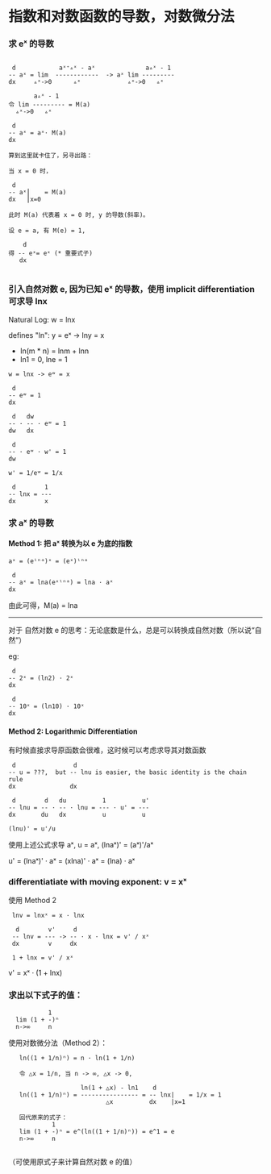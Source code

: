 # 指数和对数函数的导数，对数微分法

### 求 eˣ 的导数

```

 d            aˣ⁺▵ˣ - aˣ              a▵ˣ - 1 
-- aˣ = lim  ------------  -> aˣ lim ---------
dx     ▵ˣ->0      ▵ˣ             ▵ˣ->0   ▵ˣ

       a▵ˣ - 1 
令 lim --------- = M(a)
  ▵ˣ->0   ▵ˣ

 d
-- aˣ = aˣ· M(a)
dx

算到这里就卡住了，另寻出路：

当 x = 0 时，

 d
-- aˣ⎮    = M(a)
dx   ⎮x=0

此时 M(a) 代表着 x = 0 时, y 的导数(斜率)。

设 e = a, 有 M(e) = 1, 

    d
得 -- eˣ= eˣ (* 重要式子)
   dx  
   
```

### 引入自然对数 e, 因为已知 eˣ 的导数，使用 implicit differentiation 可求导 lnx

Natural Log: w = lnx

defines "ln": y = eˣ -> lny = x

- ln(m * n) = lnm + lnn
- ln1 = 0, lne = 1

```
w = lnx -> eʷ = x

 d
-- eʷ = 1
dx

 d   dw
-- · -- · eʷ = 1
dw   dx

 d
-- · eʷ · w' = 1
dw

w' = 1/eʷ = 1/x

 d        1
-- lnx = ---
dx        x
```


### 求 aˣ 的导数

#### Method 1: 把 aˣ 转换为以 e 为底的指数

```
aˣ = (eˡⁿᵃ)ˣ = (eˣ)ˡⁿᵃ

 d
-- aˣ = lna(eˣˡⁿᵃ) = lna · aˣ
dx
```

由此可得，M(a) = lna

---

对于 自然对数 e 的思考：无论底数是什么，总是可以转换成自然对数（所以说“自然”）

eg:
```
 d
-- 2ˣ = (ln2) · 2ˣ
dx

 d
-- 10ˣ = (ln10) · 10ˣ
dx
```

#### Method 2: Logarithmic Differentiation

有时候直接求导原函数会很难，这时候可以考虑求导其对数函数

```
 d                d
-- u = ???,  but -- lnu is easier, the basic identity is the chain rule
dx               dx 

 d        d   du          1          u'
-- lnu = -- · -- · lnu = --- · u' = ---
dx       du   dx          u          u

(lnu)' = u'/u

```

使用上述公式求导 aˣ, u = aˣ, (lnaˣ)' = (aˣ)'/aˣ 

u' = (lnaˣ)' · aˣ = (xlna)' · aˣ = (lna) · aˣ

### differentiatiate with moving exponent: v = xˣ

使用 Method 2

```
 lnv = lnxˣ = x · lnx
 
  d        v'     d
 -- lnv = --- -> -- · x · lnx = v' / xˣ
 dx        v     dx
 
 1 + lnx = v' / xˣ
```

 v' = xˣ · (1 + lnx)
 
 ### 求出以下式子的值：
 
 ```     
            1
   lim (1 + -)ⁿ
   n->∞     n
```

使用对数微分法（Method 2）：

```
   ln((1 + 1/n)ⁿ) = n · ln(1 + 1/n)
   
   令 △x = 1/n, 当 n -> ∞, △x -> 0,
   
                    ln(1 + △x) - ln1    d           
   ln((1 + 1/n)ⁿ) = ---------------- = -- lnx|    = 1/x = 1
                           △x          dx    |x=1
   
   回代原来的式子：
            1
   lim (1 + -)ⁿ = e^(ln((1 + 1/n)ⁿ)) = e^1 = e
   n->∞     n
   
```
（可使用原式子来计算自然对数 e 的值）
